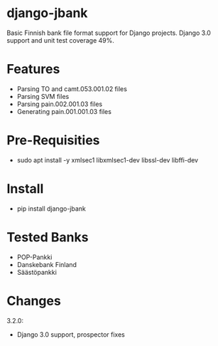 django-jbank
============

Basic Finnish bank file format support for Django projects. Django 3.0 support and unit test coverage 49%.

Features
========

* Parsing TO and camt.053.001.02 files
* Parsing SVM files
* Parsing pain.002.001.03 files
* Generating pain.001.001.03 files


Pre-Requisities
===============

* sudo apt install -y xmlsec1 libxmlsec1-dev libssl-dev libffi-dev


Install
=======

* pip install django-jbank


Tested Banks
============

* POP-Pankki
* Danskebank Finland
* Säästöpankki


Changes
=======

3.2.0:
+ Django 3.0 support, prospector fixes
